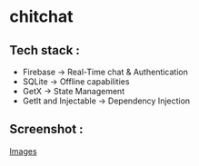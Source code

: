# chitchat

## Tech stack :
- Firebase -> Real-Time chat & Authentication
- SQLite -> Offline capabilities
- GetX -> State Management
- GetIt and Injectable -> Dependency Injection

## Screenshot :
[Images](https://github.com/zuludin04/chitchat/tree/main/ss)
